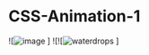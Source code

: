 # CSS-Animation-1
![![image](https://user-images.githubusercontent.com/32816069/152057455-2ee38a24-7db1-4570-b264-1db66eac2c6f.png)
]
![![![waterdrops](https://user-images.githubusercontent.com/32816069/153468091-c9fd0eaf-6170-4e39-9708-81fd80bc2807.png)
]


